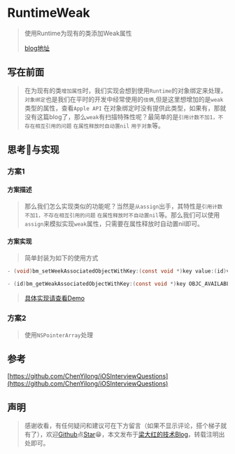 # RuntimeWeak
> 使用Runtime为现有的类添加Weak属性
> 
> [blog地址](http://idhong.com/2016/08/10/%E4%BD%BF%E7%94%A8Runtime%E4%B8%BA%E7%8E%B0%E6%9C%89%E7%9A%84%E7%B1%BB%E6%B7%BB%E5%8A%A0Weak%E5%B1%9E%E6%80%A7/)

## 写在前面
> 在为现有的类`增加属性`时，我们实现会想到使用`Runtime`的对象绑定来处理，`对象绑定`也是我们在平时的开发中经常使用的`伎俩`,但是这里想增加的是`weak`类型的属性，查看`Apple API` 在对象绑定时没有提供此类型，如果有，那就没有这篇blog了，那么`weak`有扫描特殊性呢？最简单的是`引用计数不加1，不存在相互引用的问题` `在属性释放时自动置nil` `用于对象`等。

## 思考🤔与实现
### 方案1
#### 方案描述
> 那么我们怎么实现类似的功能呢？当然是`从assign`出手，其特性是`引用计数不加1，不存在相互引用的问题` `在属性释放时不自动置nil`等。那么我们可以使用`assign`来模拟实现`weak`属性，只需要在属性释放时自动置nil即可。

#### 方案实现
>简单封装为如下的使用方式

```c
- (void)bm_setWeekAssociatedObjectWithKey:(const void *)key value:(id)value OBJC_AVAILABLE(10.6, 3.1, 9.0, 1.0);

- (id)bm_getWeakAssociatedObjectWithKey:(const void *)key OBJC_AVAILABLE(10.6, 3.1, 9.0, 1.0);
```
>[具体实现请查看Demo](https://github.com/asiosldh/RuntimeWeak)

### 方案2
> 使用`NSPointerArray`处理

## 参考
[https://github.com/ChenYilong/iOSInterviewQuestions](https://github.com/ChenYilong/iOSInterviewQuestions)

## 声明
>感谢收看，有任何疑问和建议可在下方留言（如果不显示评论，搭个梯子就有了），欢迎[Github](https://github.com/asiosldh)点[Star](https://github.com/asiosldh)😁，本文发布于[梁大红的技术Blog](http://idhong.com/)，转载注明出处即可。
